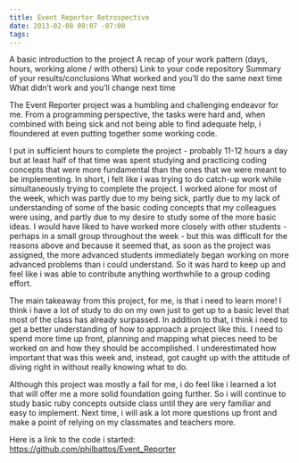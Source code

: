 ```yaml
---
title: Event Reporter Retrospective
date: 2013-02-08 09:07 -07:00
tags:
---
```


A basic introduction to the project
A recap of your work pattern (days, hours, working alone / with others)
Link to your code repository
Summary of your results/conclusions
What worked and you’ll do the same next time
What didn’t work and you’ll change next time


The Event Reporter project was a humbling and challenging endeavor for me. From a programming perspective, the tasks were hard and, when combined with being sick and not being able to find adequate help, i floundered at even putting together some working code. 

I put in sufficient hours to complete the project - probably 11-12 hours a day but at least half of that time was spent studying and practicing coding concepts that were more fundamental than the ones that we were meant to be implementing. In short, i felt like i was trying to do catch-up work while simultaneously trying to complete the project. I worked alone for most of the week, which was partly due to my being sick, partly due to my lack of understanding of some of the basic coding concepts that my colleagues were using, and partly due to my desire to study some of the more basic ideas. I would have liked to have worked more closely with other students - perhaps in a small group throughout the week - but this was difficult for the reasons above and because it seemed that, as soon as the project was assigned, the more advanced students immediately began working on more advanced problems than i could understand. So it was hard to keep up and feel like i was able to contribute anything worthwhile to a group coding effort.

The main takeaway from this project, for me, is that i need to learn more! I think i have a lot of study to do on my own just to get up to a basic level that most of the class has already surpassed. In addition to that, i think i need to get a better understanding of how to approach a project like this. I need to spend more time up front, planning and mapping what pieces need to be worked on and how they should be accomplished. I underestimated how important that was this week and, instead, got caught up with the attitude of diving right in without really knowing what to do.

Although this project was mostly a fail for me, i do feel like i learned a lot that will offer me a more solid foundation going further. So i will continue to study basic ruby concepts outside class until they are very familiar and easy to implement. Next time, i will ask a lot more questions up front and make a point of relying on my classmates and teachers more.

Here is a link to the code i started: https://github.com/philbattos/Event_Reporter